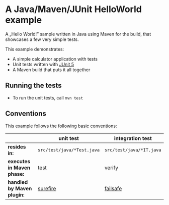 # A Java/Maven/JUnit HelloWorld example

A „Hello World!” sample written in Java using Maven for the build, that showcases a few very simple tests.

This example demonstrates:

* A simple calculator application with tests
* Unit tests written with [JUnit 5](https://junit.org/junit5/)
* A Maven build that puts it all together

## Running the tests

* To run the unit tests, call `mvn test`


## Conventions

This example follows the following basic conventions:

|                              | unit test                                                           | integration test                                                    |
|------------------------------|---------------------------------------------------------------------|---------------------------------------------------------------------|
| **resides in:**              | `src/test/java/*Test.java`                                          | `src/test/java/*IT.java`                                            |
| **executes in Maven phase:** | test                                                                | verify                                                              |
| **handled by Maven plugin:** | [surefire](http://maven.apache.org/surefire/maven-surefire-plugin/) | [failsafe](http://maven.apache.org/surefire/maven-failsafe-plugin/) |
